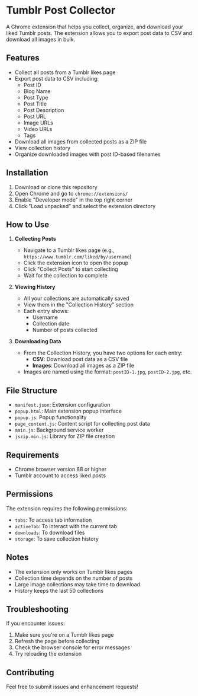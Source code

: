 # Tumblr Post Collector

A Chrome extension that helps you collect, organize, and download your liked Tumblr posts. The extension allows you to export post data to CSV and download all images in bulk.

## Features

- Collect all posts from a Tumblr likes page
- Export post data to CSV including:
  - Post ID
  - Blog Name
  - Post Type
  - Post Title
  - Post Description
  - Post URL
  - Image URLs
  - Video URLs
  - Tags
- Download all images from collected posts as a ZIP file
- View collection history
- Organize downloaded images with post ID-based filenames

## Installation

1. Download or clone this repository
2. Open Chrome and go to `chrome://extensions/`
3. Enable "Developer mode" in the top right corner
4. Click "Load unpacked" and select the extension directory

## How to Use

1. **Collecting Posts**
   - Navigate to a Tumblr likes page (e.g., `https://www.tumblr.com/liked/by/username`)
   - Click the extension icon to open the popup
   - Click "Collect Posts" to start collecting
   - Wait for the collection to complete

2. **Viewing History**
   - All your collections are automatically saved
   - View them in the "Collection History" section
   - Each entry shows:
     - Username
     - Collection date
     - Number of posts collected

3. **Downloading Data**
   - From the Collection History, you have two options for each entry:
     - **CSV**: Download post data as a CSV file
     - **Images**: Download all images as a ZIP file
   - Images are named using the format: `postID-1.jpg`, `postID-2.jpg`, etc.

## File Structure

- `manifest.json`: Extension configuration
- `popup.html`: Main extension popup interface
- `popup.js`: Popup functionality
- `page_content.js`: Content script for collecting post data
- `main.js`: Background service worker
- `jszip.min.js`: Library for ZIP file creation

## Requirements

- Chrome browser version 88 or higher
- Tumblr account to access liked posts

## Permissions

The extension requires the following permissions:
- `tabs`: To access tab information
- `activeTab`: To interact with the current tab
- `downloads`: To download files
- `storage`: To save collection history

## Notes

- The extension only works on Tumblr likes pages
- Collection time depends on the number of posts
- Large image collections may take time to download
- History keeps the last 50 collections

## Troubleshooting

If you encounter issues:
1. Make sure you're on a Tumblr likes page
2. Refresh the page before collecting
3. Check the browser console for error messages
4. Try reloading the extension

## Contributing

Feel free to submit issues and enhancement requests!
